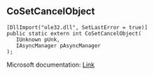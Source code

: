 ## CoSetCancelObject

```
[DllImport("ole32.dll", SetLastError = true)]
public static extern int CoSetCancelObject(
   IUnknown pUnk,
   IAsyncManager pAsyncManager
);
```

Microsoft documentation: [Link](https://docs.microsoft.com/en-us/windows/win32/api/combaseapi/nf-combaseapi-cosetcancelobject)
